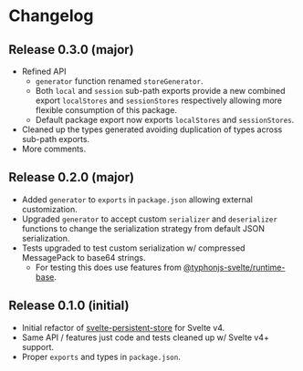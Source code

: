 # Changelog
## Release 0.3.0 (major)
- Refined API 
  - `generator` function renamed `storeGenerator`.
  - Both `local` and `session` sub-path exports provide a new combined export `localStores` and `sessionStores` 
    respectively allowing more flexible consumption of this package.
  - Default package export now exports `localStores` and `sessionStores`.
- Cleaned up the types generated avoiding duplication of types across sub-path exports.
- More comments.

## Release 0.2.0 (major)
- Added `generator` to `exports` in `package.json` allowing external customization.
- Upgraded `generator` to accept custom `serializer` and `deserializer` functions to change the serialization strategy 
from default JSON serialization.
- Tests upgraded to test custom serialization w/ compressed MessagePack to base64 strings.
  - For testing this does use features from [@typhonjs-svelte/runtime-base](https://github.com/typhonjs-svelte/runtime-base). 

## Release 0.1.0 (initial)
- Initial refactor of [svelte-persistent-store](https://www.npmjs.com/package/svelte-persistent-store) for Svelte v4.
- Same API / features just code and tests cleaned up w/ Svelte v4+ support.
- Proper `exports` and types in `package.json`.
